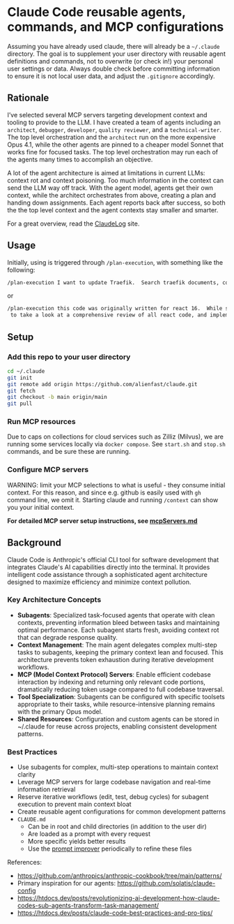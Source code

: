 # Claude Code reusable agents, commands, and MCP configurations

Assuming you have already used claude, there will already be a `~/.claude` directory. The goal is to supplement your user directory with reusable agent definitions and commands, not to overwrite (or check in!) your personal user settings or data. Always double check before committing information to ensure it is not local user data, and adjust the `.gitignore` accordingly.

## Rationale

I’ve selected several MCP servers targeting development context and tooling to provide to the LLM. I have created a team of agents including an `architect`, `debugger`, `developer`, `quality reviewer`, and a `technical-writer`. The top level orchestration and the `architect` run on the more expensive Opus 4.1, while the other agents are pinned to a cheaper model Sonnet that works fine for focused tasks. The top level orchestration may run each of the agents many times to accomplish an objective.

A lot of the agent architecture is aimed at limitations in current LLMs: context rot and context poisoning. Too much information in the context can send the LLM way off track. With the agent model, agents get their own context, while the architect orchestrates from above, creating a plan and handing down assignments. Each agent reports back after success, so both the the top level context and the agent contexts stay smaller and smarter.

For a great overview, read the [ClaudeLog](https://claudelog.com/mechanics/you-are-the-main-thread/) site.

## Usage

Initially, using is triggered through `/plan-execution`, with something like the following:

```sh
/plan-execution I want to update Traefik.  Search traefik documents, compare the version we are currently on, and what we might need to change to be up to date.  Implement the changes.
```

or

```sh
/plan-execution this code was originally written for react 16.  While some files have been updated for react 19, I want you
 to take a look at a comprehensive review of all react code, and implement the best practices for react 19.
```

## Setup

### Add this repo to your user directory

```sh
cd ~/.claude
git init
git remote add origin https://github.com/alienfast/claude.git
git fetch
git checkout -b main origin/main
git pull
```

### Run MCP resources

Due to caps on collections for cloud services such as Zilliz (Milvus), we are running some services locally via `docker compose`. See `start.sh` and `stop.sh` commands, and be sure these are running.

### Configure MCP servers

WARNING: limit your MCP selections to what is useful - they consume initial context. For this reason, and since e.g. github is easily used with `gh` command line, we omit it. Starting claude and running `/context` can show you your initial context.

**For detailed MCP server setup instructions, see [mcpServers.md](mcpServers.md)**

## Background

Claude Code is Anthropic's official CLI tool for software development that integrates Claude's AI capabilities directly into the terminal. It provides intelligent code assistance through a sophisticated agent architecture designed to maximize efficiency and minimize context pollution.

### Key Architecture Concepts

- **Subagents**: Specialized task-focused agents that operate with clean contexts, preventing information bleed between tasks and maintaining optimal performance. Each subagent starts fresh, avoiding context rot that can degrade response quality.
- **Context Management**: The main agent delegates complex multi-step tasks to subagents, keeping the primary context lean and focused. This architecture prevents token exhaustion during iterative development workflows.
- **MCP (Model Context Protocol) Servers**: Enable efficient codebase interaction by indexing and returning only relevant code portions, dramatically reducing token usage compared to full codebase traversal.
- **Tool Specialization**: Subagents can be configured with specific toolsets appropriate to their tasks, while resource-intensive planning remains with the primary Opus model.
- **Shared Resources**: Configuration and custom agents can be stored in ~/.claude for reuse across projects, enabling consistent development patterns.

### Best Practices

- Use subagents for complex, multi-step operations to maintain context clarity
- Leverage MCP servers for large codebase navigation and real-time information retrieval
- Reserve iterative workflows (edit, test, debug cycles) for subagent execution to prevent main context bloat
- Create reusable agent configurations for common development patterns
- `CLAUDE.md`
  - Can be in root and child directories (in addition to the user dir)
  - Are loaded as a prompt with every request
  - More specific yields better results
  - Use the [prompt improver](https://docs.anthropic.com/en/docs/build-with-claude/prompt-engineering/prompt-improver) periodically to refine these files

References:

- <https://github.com/anthropics/anthropic-cookbook/tree/main/patterns/>
- Primary inspiration for our agents: <https://github.com/solatis/claude-config>
- <https://htdocs.dev/posts/revolutionizing-ai-development-how-claude-codes-sub-agents-transform-task-management/>
- <https://htdocs.dev/posts/claude-code-best-practices-and-pro-tips/>
